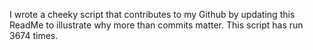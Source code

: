 I wrote a cheeky script that contributes to my Github by updating this ReadMe to illustrate why more than commits matter. This script has run 3674 times.
